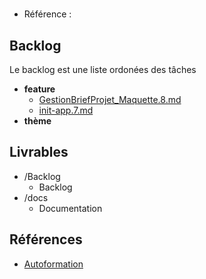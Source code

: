 #  

- Référence :   

 

## Backlog 

Le backlog est une liste ordonées des tâches 

- **feature** 
  - [GestionBriefProjet_Maquette.8.md](./Backlog/feature/GestionBriefProjet_Maquette.8.md) 
  - [init-app.7.md](./Backlog/feature/init-app.7.md) 
- **thème** 
## Livrables 

 

- /Backlog 
  - Backlog 
- /docs 
  - Documentation 
## Références 

 

- [Autoformation](#) 

